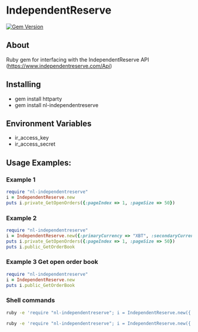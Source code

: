 # IndependentReserve
[![Gem Version](https://badge.fury.io/rb/nl-independentreserve.svg)](https://badge.fury.io/rb/nl-independentreserve)

## About
Ruby gem for interfacing with the IndependentReserve API (https://www.independentreserve.com/Api)

## Installing
* gem install httparty
* gem install nl-independentreserve

## Environment Variables
* ir_access_key
* ir_access_secret

## Usage Examples:
### Example 1
```ruby
require "nl-independentreserve"
i = IndependentReserve.new
puts i.private_GetOpenOrders({:pageIndex => 1, :pageSize => 50})
```

### Example 2
```ruby
require "nl-independentreserve"
i = IndependentReserve.new({:primaryCurrency => "XBT", :secondaryCurrency => "USD"})
puts i.private_GetOpenOrders({:pageIndex => 1, :pageSize => 50})
puts i.public_GetOrderBook
```

### Example 3 Get open order book
```ruby
require "nl-independentreserve"
i = IndependentReserve.new
puts i.public_GetOrderBook
```

### Shell commands
```bash
ruby -e 'require "nl-independentreserve"; i = IndependentReserve.new({:primaryCurrency => "XBT", :secondaryCurrency => "USD"}); puts i.private_GetOpenOrders({:pageIndex => 1, :pageSize => 50}); '

ruby -e 'require "nl-independentreserve"; i = IndependentReserve.new({:primaryCurrency => "XBT", :secondaryCurrency => "USD"}); puts i.public_GetOrderBook; '
```
